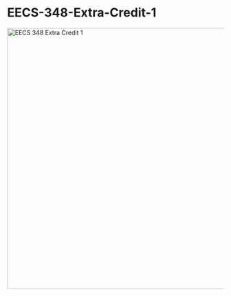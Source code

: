 # EECS-348-Extra-Credit-1

<img width="606" alt="EECS 348 Extra Credit 1" src="https://user-images.githubusercontent.com/65916707/219908328-743a4ab1-a10b-4a8f-9d69-e9b5dd8b679a.png">
